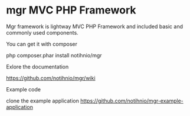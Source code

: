 mgr MVC PHP Framework
===
Mgr framework is lightway MVC PHP Framework and included basic and commonly used components.

You can get it with composer  

php composer.phar install notihnio/mgr




Exlore the documentation

https://github.com/notihnio/mgr/wiki



Example code

clone the example application
https://github.com/notihnio/mgr-example-application





